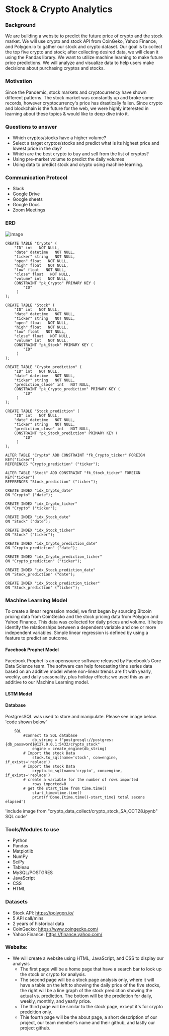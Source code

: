 # Stock & Crypto Analytics

### Background

We are building a website to predict the future price of crypto and the
stock market. We will use crypto and stock API from CoinGeko,
Yahoo Finance, and Polygon.io to gather our stock and crypto
dataset. Our goal is to collect the top five crypto and stock; after
collecting desired data, we will clean it using the Pandas library. We
want to utilize machine learning to make future price predictions. We
will analyze and visualize data to help users make decisions about
purchasing cryptos and stocks.

### Motivation

Since the Pandemic, stock markets and cryptocurrency have shown different
patterns. The stock market was constantly up and broke some records, however
cryptocurrency's price has drastically fallen. Since crypto and blockchain is the
future for the web, we were highly interested in learning about these topics &
would like to deep dive into it.

### Questions to answer

- Which cryptos/stocks have a higher volume?
- Select a target cryptos/stocks and predict what is its highest price and
  lowest price in the day?
- Which are the best crypto to buy and sell from the list of cryptos?
- Using pre-market volume to predict the daily volumes
- Using data to predict stock and crypto using machine learning.

### Communication Protocol

- Slack
- Google Drive
- Google sheets
- Google Docs
- Zoom Meetings

### ERD

![image](https://github.com/hemalis/final_project/blob/main/images/ERD_Full.png?raw=true)

```
CREATE TABLE "Crypto" (
    "ID" int   NOT NULL,
    "date" datetime   NOT NULL,
    "ticker" string   NOT NULL,
    "open" float   NOT NULL,
    "high" float   NOT NULL,
    "low" float   NOT NULL,
    "close" float   NOT NULL,
    "volume" int   NOT NULL,
    CONSTRAINT "pk_Crypto" PRIMARY KEY (
        "ID"
     )
);

CREATE TABLE "Stock" (
    "ID" int   NOT NULL,
    "date" datetime   NOT NULL,
    "ticker" string   NOT NULL,
    "open" float   NOT NULL,
    "high" float   NOT NULL,
    "low" float   NOT NULL,
    "close" float   NOT NULL,
    "volume" int   NOT NULL,
    CONSTRAINT "pk_Stock" PRIMARY KEY (
        "ID"
     )
);

CREATE TABLE "Crypto_prediction" (
    "ID" int   NOT NULL,
    "date" datetime   NOT NULL,
    "ticker" string   NOT NULL,
    "prediction_close" int   NOT NULL,
    CONSTRAINT "pk_Crypto_prediction" PRIMARY KEY (
        "ID"
     )
);

CREATE TABLE "Stock_prediction" (
    "ID" int   NOT NULL,
    "date" datetime   NOT NULL,
    "ticker" string   NOT NULL,
    "prediction_close" int   NOT NULL,
    CONSTRAINT "pk_Stock_prediction" PRIMARY KEY (
        "ID"
     )
);

ALTER TABLE "Crypto" ADD CONSTRAINT "fk_Crypto_ticker" FOREIGN KEY("ticker")
REFERENCES "Crypto_prediction" ("ticker");

ALTER TABLE "Stock" ADD CONSTRAINT "fk_Stock_ticker" FOREIGN KEY("ticker")
REFERENCES "Stock_prediction" ("ticker");

CREATE INDEX "idx_Crypto_date"
ON "Crypto" ("date");

CREATE INDEX "idx_Crypto_ticker"
ON "Crypto" ("ticker");

CREATE INDEX "idx_Stock_date"
ON "Stock" ("date");

CREATE INDEX "idx_Stock_ticker"
ON "Stock" ("ticker");

CREATE INDEX "idx_Crypto_prediction_date"
ON "Crypto_prediction" ("date");

CREATE INDEX "idx_Crypto_prediction_ticker"
ON "Crypto_prediction" ("ticker");

CREATE INDEX "idx_Stock_prediction_date"
ON "Stock_prediction" ("date");

CREATE INDEX "idx_Stock_prediction_ticker"
ON "Stock_prediction" ("ticker");

```

### Machine Learning Model

To create a linear regression model, we first began by sourcing Bitcoin pricing data from CoinGecko and the stock pricing data from Polygon and Yahoo Finance. This data was collected for daily prices and volume. It helps identify the relationships between a dependent variable and one or more independent variables. Simple linear regression is defined by using a feature to predict an outcome.

#### Facebook Prophet Model

Facebook Prophet is an opensource software released by Facebook’s Core Data Science team. The software can help forecasting time series data based on an additive model where non-linear trends are fit with yearly, weekly, and daily seasonality, plus holiday effects; we used this as an additive to our Machine Learning model.

#### LSTM Model

#### Database

PostgresSQL was used to store and manipulate. Please see image below. 'code shown below'

```
    SQL
        #connect to SQL database
            db_string = f"postgresql://postgres:{db_password}@127.0.0.1:5432/crypto_stock"
            engine = create_engine(db_string)
        # Import the stock Data
            stock.to_sql(name='stock', con=engine, if_exists='replace')
        # Import the stock Data
            crypto.to_sql(name='crypto', con=engine, if_exists='replace')
        # create a variable for the number of rows imported
            rows_imported=0
        # get the start_time from time.time()
            start_time=time.time()
            print(f'Done.{time.time()-start_time} total secons elapsed')
```

'include image from "crypto_data_collect/crypto_stock_SA_OCT28.ipynb" SQL code'

### Tools/Modules to use

- Python
- Pandas
- Matplotlib
- NumPy
- SciPy
- Tableau
- MySQL/POSTGRES
- JavaScript
- CSS
- HTML

### Datasets

- Stock API: https://polygon.io/
- 5 API call/mins
- 2 years of historical data
- CoinGecko: https://www.coingecko.com/
- Yahoo Finance: https://finance.yahoo.com/

### Website:
- We will create a website using HTML, JavaScript, and CSS to display our analysis
  - The first page will be a home page that have a search bar to look up the stock or crypto for analysis.
  - The second page will be a stock page analysis only, where it will have a table on the left to showing the daily price of the five stocks, the right will be a line graph of the stock prediction showing the actual vs. prediction. The bottom will be the prediction for daily, weekly, monthly, and yearly price.
  - The third page will be similar to the stock page, except it's for crypto predcition only.
  - Thie fourth page will be the about page, a short description of our project, our team member's name and their github, and lastly our project github.
